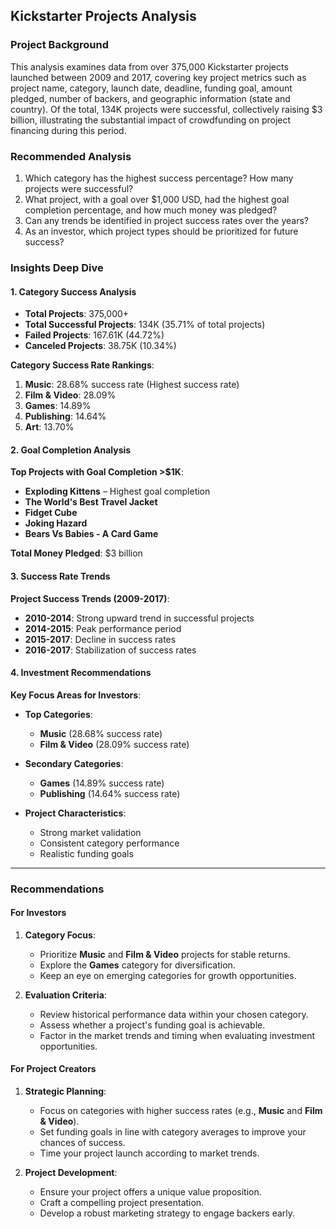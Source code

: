 
## **Kickstarter Projects Analysis**

### **Project Background**

This analysis examines data from over 375,000 Kickstarter projects launched between 2009 and 2017, covering key project metrics such as project name, category, launch date, deadline, funding goal, amount pledged, number of backers, and geographic information (state and country). Of the total, 134K projects were successful, collectively raising $3 billion, illustrating the substantial impact of crowdfunding on project financing during this period.

### **Recommended Analysis**

1. Which category has the highest success percentage? How many projects were successful?
2. What project, with a goal over $1,000 USD, had the highest goal completion percentage, and how much money was pledged?
3. Can any trends be identified in project success rates over the years?
4. As an investor, which project types should be prioritized for future success?

### **Insights Deep Dive**

#### **1. Category Success Analysis**

- **Total Projects**: 375,000+
- **Total Successful Projects**: 134K (35.71% of total projects)
- **Failed Projects**: 167.61K (44.72%)
- **Canceled Projects**: 38.75K (10.34%)

**Category Success Rate Rankings**:

1. **Music**: 28.68% success rate (Highest success rate)
2. **Film & Video**: 28.09%
3. **Games**: 14.89%
4. **Publishing**: 14.64%
5. **Art**: 13.70%

#### **2. Goal Completion Analysis**

**Top Projects with Goal Completion >$1K**:
- **Exploding Kittens** – Highest goal completion
- **The World's Best Travel Jacket**
- **Fidget Cube**
- **Joking Hazard**
- **Bears Vs Babies - A Card Game**

**Total Money Pledged**: $3 billion

#### **3. Success Rate Trends**

**Project Success Trends (2009-2017)**:
- **2010-2014**: Strong upward trend in successful projects
- **2014-2015**: Peak performance period
- **2015-2017**: Decline in success rates
- **2016-2017**: Stabilization of success rates

#### **4. Investment Recommendations**

**Key Focus Areas for Investors**:

- **Top Categories**:
  - **Music** (28.68% success rate)
  - **Film & Video** (28.09% success rate)
  
- **Secondary Categories**:
  - **Games** (14.89% success rate)
  - **Publishing** (14.64% success rate)

- **Project Characteristics**:
  - Strong market validation
  - Consistent category performance
  - Realistic funding goals

---

### **Recommendations**

#### **For Investors**

1. **Category Focus**:
   - Prioritize **Music** and **Film & Video** projects for stable returns.
   - Explore the **Games** category for diversification.
   - Keep an eye on emerging categories for growth opportunities.

2. **Evaluation Criteria**:
   - Review historical performance data within your chosen category.
   - Assess whether a project's funding goal is achievable.
   - Factor in the market trends and timing when evaluating investment opportunities.

#### **For Project Creators**

1. **Strategic Planning**:
   - Focus on categories with higher success rates (e.g., **Music** and **Film & Video**).
   - Set funding goals in line with category averages to improve your chances of success.
   - Time your project launch according to market trends.

2. **Project Development**:
   - Ensure your project offers a unique value proposition.
   - Craft a compelling project presentation.
   - Develop a robust marketing strategy to engage backers early.

